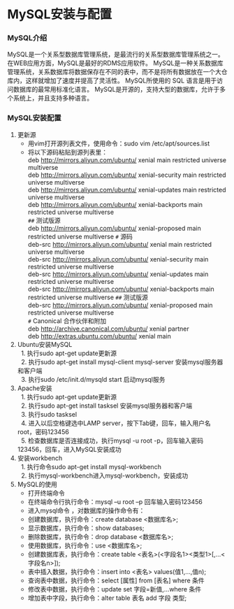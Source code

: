 # MySQL安装与配置
### MySQL介绍
MySQL是一个关系型数据库管理系统，是最流行的关系型数据库管理系统之一。在WEB应用方面，MySQL是最好的RDMS应用软件。
MySQL是一种关系数据库管理系统，关系数据库将数据保存在不同的表中，而不是将所有数据放在一个大仓库内，这样就增加了速度并提高了灵活性。 
MySQL所使用的 SQL 语言是用于访问数据库的最常用标准化语言。
MySQL是开源的，支持大型的数据库，允许于多个系统上，并且支持多种语言。
### MySQL安装配置
1. 更新源
   * 用vim打开源列表文件，使用命令：sudo vim /etc/apt/sources.list
   * 将以下源码粘贴到源列表里：   
   deb http://mirrors.aliyun.com/ubuntu/ xenial main restricted universe multiverse   
   deb http://mirrors.aliyun.com/ubuntu/ xenial-security main restricted universe multiverse   
   deb http://mirrors.aliyun.com/ubuntu/ xenial-updates main restricted universe multiverse   
   deb http://mirrors.aliyun.com/ubuntu/ xenial-backports main restricted universe multiverse   
   `##` 测试版源   
   deb http://mirrors.aliyun.com/ubuntu/ xenial-proposed main restricted universe multiverse
   `#`  源码   
   deb-src http://mirrors.aliyun.com/ubuntu/ xenial main restricted universe multiverse   
   deb-src http://mirrors.aliyun.com/ubuntu/ xenial-security main restricted universe multiverse   
   deb-src http://mirrors.aliyun.com/ubuntu/ xenial-updates main restricted universe multiverse   
   deb-src http://mirrors.aliyun.com/ubuntu/ xenial-backports main restricted universe multiverse 
   `##` 测试版源   
   deb-src http://mirrors.aliyun.com/ubuntu/ xenial-proposed main restricted universe multiverse   
   `#` Canonical 合作伙伴和附加   
   deb http://archive.canonical.com/ubuntu/ xenial partner   
   deb http://extras.ubuntu.com/ubuntu/ xenial main
2. Ubuntu安装MySQL  
   1. 执行sudo apt-get update更新源  
   2. 执行sudo apt-get install mysql-client mysql-server 安装mysql服务器和客户端   
   3. 执行sudo /etc/init.d/mysqld start 启动mysql服务 
3. Apache安装  
   1. 执行sudo apt-get update更新源  
   2. 执行sudo apt-get install tasksel 安装mysql服务器和客户端   
   3. 执行sudo tasksel   
   4. 进入以后空格键选中LAMP server，按下Tab键，回车，输入用户名root，密码123456   
   5. 检查数据库是否连接成功，执行mysql -u root -p，回车输入密码123456，回车，进入MySQL安装成功
4. 安装workbench  
   1. 执行命令sudo apt-get install mysql-workbench    
   2. 执行mysql-workbench进入mysql-workbench，安装成功
5. MySQL的使用
   * 打开终端命令
   * 在终端命令行执行命令：mysql –u root –p 回车输入密码123456
   * 进入mysql命令 ，对数据库的操作命令有：
   * 创建数据库，执行命令：create database <数据库名>;
   * 显示数据库，执行命令：show databases;
   * 删除数据库，执行命令：drop database <数据库名>;
   * 使用数据库，执行命令：use <数据库名>;
   * 创建数据库表，执行命令：create table <表名>(<字段名1><类型1>[,…<字段名n>]);
   * 表中插入数据，执行命令：insert into <表名> values(值1,…,值n);
   * 查询表中数据，执行命令：select [属性] from [表名] where 条件
   * 修改表中数据，执行命令：update set 字段=新值,…where 条件
   * 增加表中字段，执行命令：alter table 表名 add 字段 类型;

